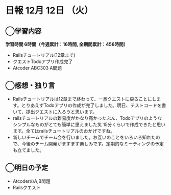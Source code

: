 # 日報  12月 12日 （火）

## ◯学習内容

**学習時間  6時間（今週累計：16時間, 全期間累計：456時間）**
- Railsチュートリアル(12章まで)
- クエストTodoアプリ作成完了
- Atcoder ABC303 A問題

## ◯感想・独り言
- Railsチュートリアルは12章まで終わって、一旦クエストに戻ることにします。とりあえずTodoアプリの作成が完了しました。明日、テストコードを書いて、提出クエストに入ろうと思います。
- railsチュートリアルの難易度がかなり高かったぶん、Todoアプリのようなシンプルなものがとても簡単に思えました笑 15分くらいで作成できたと思います。全てはrailsチュートリアルのおかげですね。
- 新しいチームでチーム会を行いました。お互いのことをいろいろ知れたので、今後のチーム開発がますます楽しみです。定期的なミーティングの予定も立てました。

## ◯明日の予定
- AtcoderのA,B問題
- Railsクエスト
